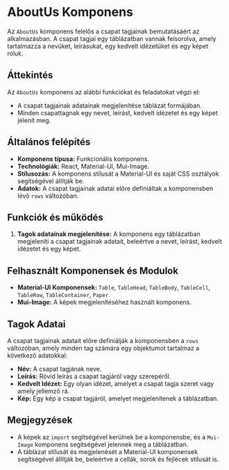 # AboutUs Komponens

Az `AboutUs` komponens felelős a csapat tagjainak bemutatásáért az alkalmazásban. A csapat tagjai egy táblázatban vannak felsorolva, amely tartalmazza a nevüket, leírásukat, egy kedvelt idézetüket és egy képet róluk.

## Áttekintés

Az `AboutUs` komponens az alábbi funkciókat és feladatokat végzi el:

- A csapat tagjainak adatainak megjelenítése táblázat formájában.
- Minden csapattagnak egy nevet, leírást, kedvelt idézetet és egy képet jelenít meg.

## Általános felépítés

- **Komponens típusa:** Funkcionális komponens.
- **Technológiák:** React, Material-UI, Mui-Image.
- **Stílusozás:** A komponens stílusát a Material-UI és saját CSS osztályok segítségével állítják be.
- **Adatok:** A csapat tagjainak adatai előre definiáltak a komponensben lévő `rows` változóban.

## Funkciók és működés

1. **Tagok adatainak megjelenítése:** A komponens egy táblázatban megjeleníti a csapat tagjainak adatait, beleértve a nevet, leírást, kedvelt idézetet és egy képet.

## Felhasznált Komponensek és Modulok

- **Material-UI Komponensek:** `Table`, `TableHead`, `TableBody`, `TableCell`, `TableRow`, `TableContainer`, `Paper`.
- **Mui-Image:** A képek megjelenítéséhez használt komponens.

## Tagok Adatai

A csapat tagjainak adatait előre definiálják a komponensben a `rows` változóban, amely minden tag számára egy objektumot tartalmaz a következő adatokkal:

- **Név:** A csapat tagjának neve.
- **Leírás:** Rövid leírás a csapat tagjáról vagy szerepéről.
- **Kedvelt Idézet:** Egy olyan idézet, amelyet a csapat tagja szeret vagy amely jellemző rá.
- **Kép:** Egy kép a csapat tagjáról, amelyet megjelenítenek a táblázatban.

## Megjegyzések

- A képek az `import` segítségével kerülnek be a komponensbe, és a `Mui-Image` komponens segítségével jelennek meg a táblázatban.
- A táblázat stílusát és megjelenését a Material-UI komponensek segítségével állítják be, beleértve a cellák, sorok és fejlécek stílusát is.
